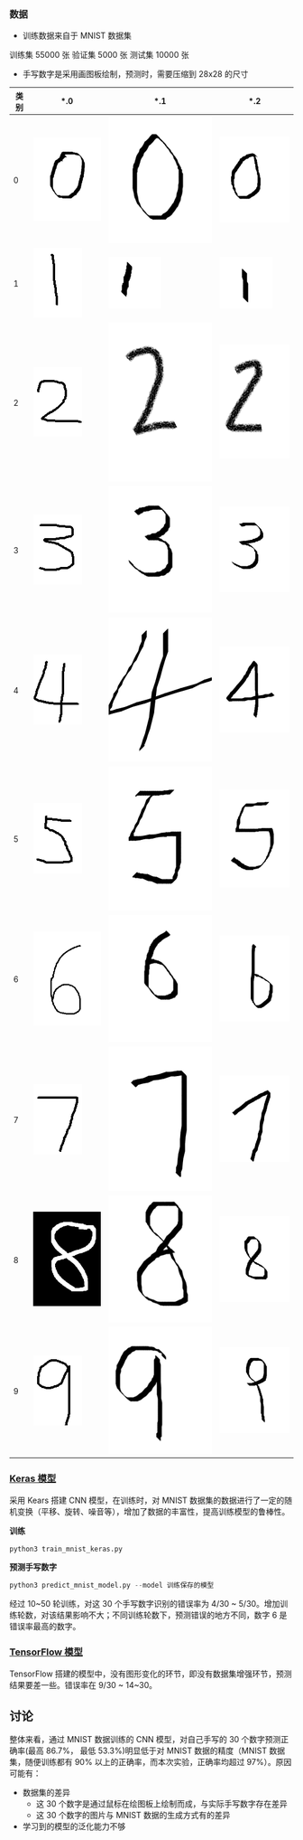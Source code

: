 ### 数据

* 训练数据来自于 MNIST 数据集

训练集 55000 张
验证集 5000 张
测试集 10000 张

* 手写数字是采用画图板绘制，预测时，需要压缩到 28x28 的尺寸

| 类别 | \*.0                             | \*.1                             | \*.2                             |
|------|----------------------------------|----------------------------------|----------------------------------|
| 0    | ![](hand_written_digits/0.0.png)   | ![](hand_written_digits/0.1.png) | ![](hand_written_digits/0.2.png) |
| 1    | ![](hand_written_digits/1.0.png)   | ![](hand_written_digits/1.1.png) | ![](hand_written_digits/1.2.png) |
| 2    | ![](hand_written_digits/2.0.png)   | ![](hand_written_digits/2.1.png) | ![](hand_written_digits/2.2.png) |
| 3    | ![](hand_written_digits/3.0.png)   | ![](hand_written_digits/3.1.png) | ![](hand_written_digits/3.2.png) |
| 4    | ![](hand_written_digits/4.0.png)   | ![](hand_written_digits/4.1.png) | ![](hand_written_digits/4.2.png) |
| 5    | ![](hand_written_digits/5.0.png)   | ![](hand_written_digits/5.1.png) | ![](hand_written_digits/5.2.png) |
| 6    | ![](hand_written_digits/6.0.png)   | ![](hand_written_digits/6.1.png) | ![](hand_written_digits/6.2.png) |
| 7    | ![](hand_written_digits/7.0.png)   | ![](hand_written_digits/7.1.png) | ![](hand_written_digits/7.2.png) |
| 8    | ![](hand_written_digits/8.0.png)   | ![](hand_written_digits/8.1.png) | ![](hand_written_digits/8.2.png) |
| 9    | ![](hand_written_digits/9.0.png)   | ![](hand_written_digits/9.1.png) | ![](hand_written_digits/9.2.png) |

### [Keras 模型](keras)

采用 Kears 搭建 CNN 模型，在训练时，对 MNIST 数据集的数据进行了一定的随机变换（平移、旋转、噪音等），增加了数据的丰富性，提高训练模型的鲁棒性。

**训练**

```python
python3 train_mnist_keras.py
```

**预测手写数字**

```python
python3 predict_mnist_model.py --model 训练保存的模型
```

经过 10~50 轮训练，对这 30 个手写数字识别的错误率为 4/30 ~ 5/30。增加训练轮数，对该结果影响不大；不同训练轮数下，预测错误的地方不同，数字 6 是错误率最高的数字。

### [TensorFlow 模型](tensorflow)

TensorFlow 搭建的模型中，没有图形变化的环节，即没有数据集增强环节，预测结果要差一些。错误率在 9/30 ~ 14~30。

## 讨论

整体来看，通过 MNIST 数据训练的 CNN 模型，对自己手写的 30 个数字预测正确率(最高 86.7%， 最低 53.3%)明显低于对 MNIST 数据的精度（MNIST 数据集，随便训练都有 90% 以上的正确率，而本次实验，正确率均超过 97%）。原因可能有：

* 数据集的差异
    * 这 30 个数字是通过鼠标在绘图板上绘制而成，与实际手写数字存在差异
    * 这 30 个数字的图片与 MNIST 数据的生成方式有的差异
* 学习到的模型的泛化能力不够

